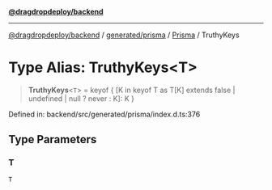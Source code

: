 [**@dragdropdeploy/backend**](../../../../../README.md)

***

[@dragdropdeploy/backend](../../../../../README.md) / [generated/prisma](../../../README.md) / [Prisma](../README.md) / TruthyKeys

# Type Alias: TruthyKeys\<T\>

> **TruthyKeys**\<`T`\> = keyof \{ \[K in keyof T as T\[K\] extends false \| undefined \| null ? never : K\]: K \}

Defined in: backend/src/generated/prisma/index.d.ts:376

## Type Parameters

### T

`T`
